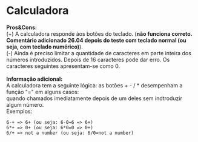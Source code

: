 # Calculadora

**Pros&Cons:**
<br />
(+) A calculadora responde àos botões do teclado. (**não funciona correto. Comentário adicionado 26.04 depois do teste com teclado normal (ou seja, com teclado numérico)**).<br />
(-) Ainda é preciso limitar a quantidade de caracteres em parte inteira dos números introduzidos. Depois de 16 caracteres pode dar erro. Os caracteres seguintes apresentam-se como 0.<br />
<br />
**Informação adicional:**
<br />
A calculadora tem a seguinte lógica: as botões + - / * desempenham a função "=" em alguns casos:<br />
quando chamados imediatamente depois de um deles sem indtroduzir algum número. <br />
Exemplos: <br />
```
6-+ => 6+ (ou seja: 6-0=6 => 6+)
6*+ => 0+ (ou seja: 6*0=0 => 0+)
6/+ => not a number (ou seja: 6/0=not a number)
```
